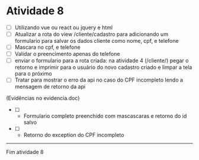 # Atividade 8

- [ ] Utilizando vue ou react ou jquery e html
- [ ] Atualizar a rota do view /cliente/cadastro para adicionando um formulario para salvar os dados cliente como nome, cpf, e telefone
- [ ] Mascara no cpf, e telefone
- [ ] Validar o preencimento apenas do telefone
- [ ] enviar o formulario para a rota criada: na atividade 4 (/cliente/) pegar o retorno e imprimir para o usuário do novo cadastro criado e limpar a tela para o próximo
- [ ] Tratar para mostrar o erro da api no caso do CPF incompleto lendo a mensagem de retorno da api

(Evidências no evidencia.doc)

- [ ] - Formulario completo preenchido com mascascaras e retorno do id salvo
- [ ] - Retorno do exception do CPF incompleto

---

Fim atividade 8

